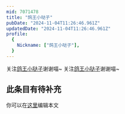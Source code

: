 ```yaml
---
mid: 7071478
title: "鸽王小哒子"
pubDate: "2024-11-04T11:26:46.961Z"
updatedDate: "2024-11-04T11:26:46.961Z"
profile:
  {
    Nickname: ["鸽王小哒子"],
  }
---
```


关注[鸽王小哒子](https://space.bilibili.com/7071478)谢谢喵~ 关注[鸽王小哒子](https://space.bilibili.com/7071478)谢谢喵~

## 此条目有待补充
你可以在[这里](https://github.com/Yuhanawa/VTuber.ICU-Content/edit/master/v/鸽王小哒子/index.md)编辑本文
